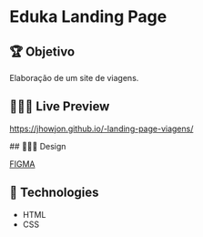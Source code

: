# Eduka Landing Page

## 🏆 Objetivo

Elaboração de um site de viagens.

## 🧑🏻‍💻 Live Preview

https://jhowjon.github.io/-landing-page-viagens/

## 👨🏻‍🎨 Design

[FIGMA](https://www.figma.com/file/8JwgN6Ggh1NI7F3ZkwzJZH/Mentoria-Frontend?node-id=1751%3A1&mode=dev)

## 👾 Technologies
- HTML
- CSS
